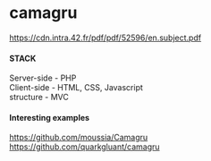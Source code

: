 # camagru
https://cdn.intra.42.fr/pdf/pdf/52596/en.subject.pdf

#### STACK
Server-side - PHP<br>
Client-side - HTML, CSS, Javascript<br>
structure - MVC

#### Interesting examples
https://github.com/moussia/Camagru<br>
https://github.com/quarkgluant/camagru
